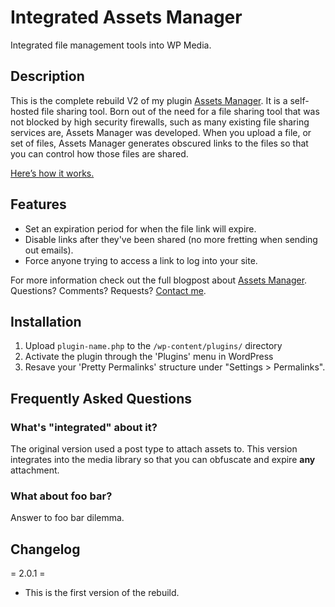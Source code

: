 # Integrated Assets Manager
Integrated file management tools into WP Media.

## Description

This is the complete rebuild V2 of my plugin [Assets Manager](https://wordpress.org/plugins/assets-manager/). It is a self-hosted file sharing tool. Born out of the need for a file sharing tool that was not blocked by high security firewalls, such as many existing file sharing services are, Assets Manager was developed. When you upload a file, or set of files, Assets Manager generates obscured links to the files so that you can control how those files are shared.

[Here’s how it works.](http://www.jackreichert.com/2015/11/15/how-assets-manager-replaced-our-sharefile/)

## Features
* Set an expiration period for when the file link will expire.
* Disable links after they've been shared (no more fretting when sending out emails).
* Force anyone trying to access a link to log into your site.

For more information check out the full blogpost about [Assets Manager](http://www.jackreichert.com/2014/01/12/introducing-assets-manager-for-wordpress/).
Questions? Comments? Requests? [Contact me](http://www.jackreichert.com/contact/).

## Installation

1. Upload `plugin-name.php` to the `/wp-content/plugins/` directory
2. Activate the plugin through the 'Plugins' menu in WordPress
3. Resave your 'Pretty Permalinks' structure under "Settings > Permalinks".

## Frequently Asked Questions

### What's "integrated" about it?

The original version used a post type to attach assets to. This version integrates into the media library so that you can obfuscate and expire **any** attachment.

### What about foo bar?

Answer to foo bar dilemma.

## Changelog

= 2.0.1 =

* This is the first version of the rebuild.
